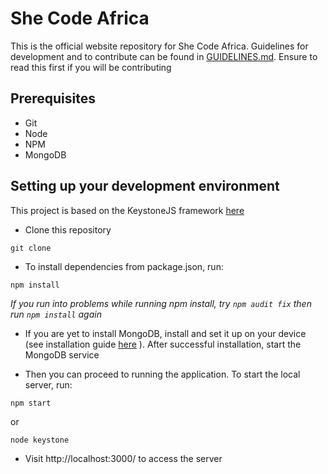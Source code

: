 # She Code Africa

This is the official website repository for She Code Africa. Guidelines for development and to contribute can be found in [GUIDELINES.md](/GUIDELINES.md). Ensure to read this first if you will be contributing

## Prerequisites

- Git
- Node
- NPM
- MongoDB

## Setting up your development environment

This project is based on the KeystoneJS framework [here](https://github.com/keystonejs/keystone)

- Clone this repository

```
git clone
```

- To install dependencies from package.json, run:

```
npm install
```
_If you run into problems while running npm install, try ```npm audit fix``` then run ```npm install``` again_

- If you are yet to install MongoDB, install and set it up on your device (see installation guide [here](https://docs.mongodb.com/manual/installation/) ). After successful installation, start the MongoDB service

- Then you can proceed to running the application. To start the local server, run:

```
npm start
```
or 

```
node keystone
```

- Visit http://localhost:3000/ to access the server
